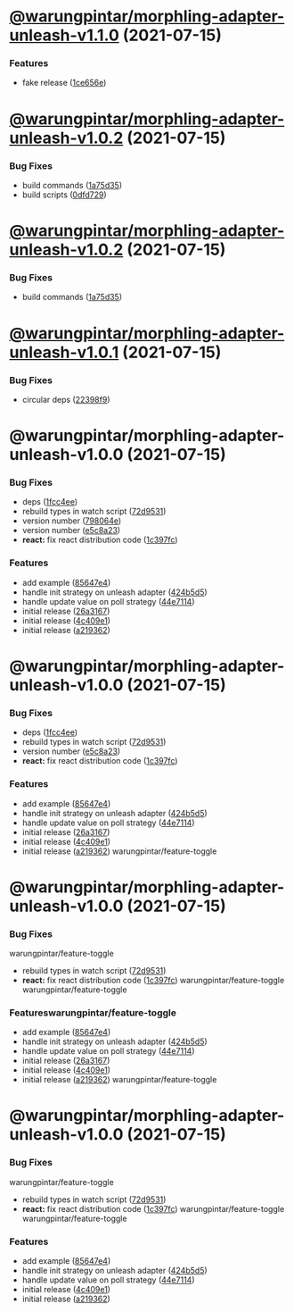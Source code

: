 # [@warungpintar/morphling-adapter-unleash-v1.1.0](https://gitlab.warungpintar.co/warungpintar/feature-toggle/compare/@warungpintar/morphling-adapter-unleash-v1.0.2...@warungpintar/morphling-adapter-unleash-v1.1.0) (2021-07-15)

### Features

- fake release ([1ce656e](https://gitlab.warungpintar.co/warungpintar/feature-toggle/commit/1ce656e0c4bd8d4a688b79f04e717089a0be5ac4))

# [@warungpintar/morphling-adapter-unleash-v1.0.2](https://gitlab.warungpintar.co/warungpintar/feature-toggle/compare/@warungpintar/morphling-adapter-unleash-v1.0.1...@warungpintar/morphling-adapter-unleash-v1.0.2) (2021-07-15)

### Bug Fixes

- build commands ([1a75d35](https://gitlab.warungpintar.co/warungpintar/feature-toggle/commit/1a75d35df93e78f1e7188407773144b7de3072ac))
- build scripts ([0dfd729](https://gitlab.warungpintar.co/warungpintar/feature-toggle/commit/0dfd72975f13049f22d1acc07fe1737de36d7a6c))

# [@warungpintar/morphling-adapter-unleash-v1.0.2](https://gitlab.warungpintar.co/warungpintar/feature-toggle/compare/@warungpintar/morphling-adapter-unleash-v1.0.1...@warungpintar/morphling-adapter-unleash-v1.0.2) (2021-07-15)

### Bug Fixes

- build commands ([1a75d35](https://gitlab.warungpintar.co/warungpintar/feature-toggle/commit/1a75d35df93e78f1e7188407773144b7de3072ac))

# [@warungpintar/morphling-adapter-unleash-v1.0.1](https://gitlab.warungpintar.co/warungpintar/feature-toggle/compare/@warungpintar/morphling-adapter-unleash-v1.0.0...@warungpintar/morphling-adapter-unleash-v1.0.1) (2021-07-15)

### Bug Fixes

- circular deps ([22398f9](https://gitlab.warungpintar.co/warungpintar/feature-toggle/commit/22398f9e7966511a6b66d0f258c8fb99d85d0820))

# @warungpintar/morphling-adapter-unleash-v1.0.0 (2021-07-15)

### Bug Fixes

- deps ([1fcc4ee](https://gitlab.warungpintar.co/warungpintar/feature-toggle/commit/1fcc4ee48c2e2d39b7408bd0977876155822a3dc))
- rebuild types in watch script ([72d9531](https://gitlab.warungpintar.co/warungpintar/feature-toggle/commit/72d953109c0a3d0bd281ff385eb2f0fdbf753d6e))
- version number ([798064e](https://gitlab.warungpintar.co/warungpintar/feature-toggle/commit/798064e03a6dbf81d64189478e0975a7bb571f5d))
- version number ([e5c8a23](https://gitlab.warungpintar.co/warungpintar/feature-toggle/commit/e5c8a2360b66e4a8f4565453aac0b58b32545d8a))
- **react:** fix react distribution code ([1c397fc](https://gitlab.warungpintar.co/warungpintar/feature-toggle/commit/1c397fc95d13d0f93119fee8beb18ab40999859c))

### Features

- add example ([85647e4](https://gitlab.warungpintar.co/warungpintar/feature-toggle/commit/85647e465b23a54386bb8a8956a2c246d1985a69))
- handle init strategy on unleash adapter ([424b5d5](https://gitlab.warungpintar.co/warungpintar/feature-toggle/commit/424b5d51f567ba79ae3931be8c3ccf93f06beb33))
- handle update value on poll strategy ([44e7114](https://gitlab.warungpintar.co/warungpintar/feature-toggle/commit/44e711417d8bb9e61d3f2a7a7146fea89644add5))
- initial release ([26a3167](https://gitlab.warungpintar.co/warungpintar/feature-toggle/commit/26a31674daa03678a4c7e72b2ceed50aa1cc0d85))
- initial release ([4c409e1](https://gitlab.warungpintar.co/warungpintar/feature-toggle/commit/4c409e137b3e12e62e495ce31e8f9abb99175699))
- initial release ([a219362](https://gitlab.warungpintar.co/warungpintar/feature-toggle/commit/a219362135f41d0851f063734d3b72bc7570900e))

# @warungpintar/morphling-adapter-unleash-v1.0.0 (2021-07-15)

### Bug Fixes

- deps ([1fcc4ee](https://gitlab.warungpintar.co/warungpintar/feature-toggle/commit/1fcc4ee48c2e2d39b7408bd0977876155822a3dc))
- rebuild types in watch script ([72d9531](https://gitlab.warungpintar.co/warungpintar/feature-toggle/commit/72d953109c0a3d0bd281ff385eb2f0fdbf753d6e))
- version number ([e5c8a23](https://gitlab.warungpintar.co/warungpintar/feature-toggle/commit/e5c8a2360b66e4a8f4565453aac0b58b32545d8a))
- **react:** fix react distribution code ([1c397fc](https://gitlab.warungpintar.co/warungpintar/feature-toggle/commit/1c397fc95d13d0f93119fee8beb18ab40999859c))

### Features

- add example ([85647e4](https://gitlab.warungpintar.co/warungpintar/feature-toggle/commit/85647e465b23a54386bb8a8956a2c246d1985a69))
- handle init strategy on unleash adapter ([424b5d5](https://gitlab.warungpintar.co/warungpintar/feature-toggle/commit/424b5d51f567ba79ae3931be8c3ccf93f06beb33))
- handle update value on poll strategy ([44e7114](https://gitlab.warungpintar.co/warungpintar/feature-toggle/commit/44e711417d8bb9e61d3f2a7a7146fea89644add5))
- initial release ([26a3167](https://gitlab.warungpintar.co/warungpintar/feature-toggle/commit/26a31674daa03678a4c7e72b2ceed50aa1cc0d85))
- initial release ([4c409e1](https://gitlab.warungpintar.co/warungpintar/feature-toggle/commit/4c409e137b3e12e62e495ce31e8f9abb99175699))
- initial release ([a219362](https://gitlab.warungpintar.co/warungpintar/fwarungpintar/feature-toggle219362135f41d0851f063734d3b72bc7570900e))
  warungpintar/feature-toggle

# @warungpintar/morphling-adapter-unleash-v1.0.0 (2021-07-15)

### Bug Fixes

warungpintar/feature-toggle

- rebuild types in watch script ([72d9531](https://gitlab.warungpintar.co/wartech/fewarungpintar/feature-toggled953109c0a3d0bd281ff385eb2f0fdbf753d6e))
- **react:** fix react distribution code ([1c397fc](https://gitlab.warungpintar.cwarungpintar/feature-togglele/commit/1c397fc95d13d0f93119fee8beb18ab40999859c))
  warungpintar/feature-toggle
  warungpintar/feature-toggle

### Featureswarungpintar/feature-toggle

- add example ([85647e4](https://gitlab.warungpintar.co/wartech/feature-toggle/commit/85647e465b23a54386bb8a8956a2c246d1985a69))
- handle init strategy on unleash adapter ([424b5d5](https://gitlab.warungpintar.co/wartech/feature-toggle/commit/424b5d51f567ba79ae3931be8c3ccf93f06beb33))
- handle update value on poll strategy ([44e7114](https://gitlab.warungpintar.co/wartech/feature-toggle/commit/44e711417d8bb9e61d3f2a7a7146fea89644add5))
- initial release ([26a3167](https://gitlab.warungpintar.co/wartech/feature-toggle/commit/26a31674daa03678a4c7e72b2ceed50aa1cc0d85))
- initial release ([4c409e1](https://gitlab.warungpintar.co/wartech/feature-toggle/commit/4c409e137b3e12e62e495ce31e8f9abb99175699))
- initial release ([a219362](https://gitlab.warungpintar.co/wartech/featurwarungpintar/feature-toggle2135f41d0851f063734d3b72bc7570900e))
  warungpintar/feature-toggle

# @warungpintar/morphling-adapter-unleash-v1.0.0 (2021-07-15)

### Bug Fixes

warungpintar/feature-toggle

- rebuild types in watch script ([72d9531](https://gitlab.warungpintar.co/wartech/fewarungpintar/feature-toggled953109c0a3d0bd281ff385eb2f0fdbf753d6e))
- **react:** fix react distribution code ([1c397fc](https://gitlab.warungpintar.cwarungpintar/feature-togglele/commit/1c397fc95d13d0f93119fee8beb18ab40999859c))
  warungpintar/feature-toggle
  warungpintar/feature-toggle

### Features

- add example ([85647e4](https://gitlab.warungpintar.co/wartech/feature-toggle/commit/85647e465b23a54386bb8a8956a2c246d1985a69))
- handle init strategy on unleash adapter ([424b5d5](https://gitlab.warungpintar.co/wartech/feature-toggle/commit/424b5d51f567ba79ae3931be8c3ccf93f06beb33))
- handle update value on poll strategy ([44e7114](https://gitlab.warungpintar.co/wartech/feature-toggle/commit/44e711417d8bb9e61d3f2a7a7146fea89644add5))
- initial release ([4c409e1](https://gitlab.warungpintar.co/wartech/feature-toggle/commit/4c409e137b3e12e62e495ce31e8f9abb99175699))
- initial release ([a219362](https://gitlab.warungpintar.co/wartech/feature-toggle/commit/a219362135f41d0851f063734d3b72bc7570900e))
